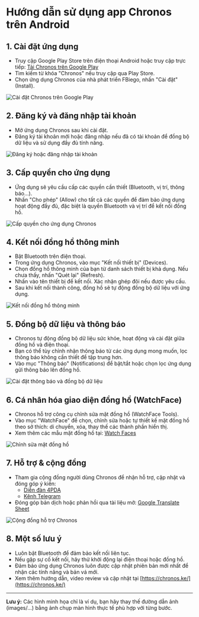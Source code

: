  
# Hướng dẫn sử dụng app Chronos trên Android


## 1. Cài đặt ứng dụng
- Truy cập Google Play Store trên điện thoại Android hoặc truy cập trực tiếp: [Tải Chronos trên Google Play](https://play.google.com/store/apps/details?id=com.fbiego.chronos)
- Tìm kiếm từ khóa "Chronos" nếu truy cập qua Play Store.
- Chọn ứng dụng Chronos của nhà phát triển FBiego, nhấn "Cài đặt" (Install).

![Cài đặt Chronos trên Google Play](images/chronos_install.png)


## 2. Đăng ký và đăng nhập tài khoản
- Mở ứng dụng Chronos sau khi cài đặt.
- Đăng ký tài khoản mới hoặc đăng nhập nếu đã có tài khoản để đồng bộ dữ liệu và sử dụng đầy đủ tính năng.

![Đăng ký hoặc đăng nhập tài khoản](images/chronos_login.png)

## 3. Cấp quyền cho ứng dụng
- Ứng dụng sẽ yêu cầu cấp các quyền cần thiết (Bluetooth, vị trí, thông báo...).
- Nhấn "Cho phép" (Allow) cho tất cả các quyền để đảm bảo ứng dụng hoạt động đầy đủ, đặc biệt là quyền Bluetooth và vị trí để kết nối đồng hồ.

![Cấp quyền cho ứng dụng Chronos](images/chronos_permission.png)


## 4. Kết nối đồng hồ thông minh
- Bật Bluetooth trên điện thoại.
- Trong ứng dụng Chronos, vào mục "Kết nối thiết bị" (Devices).
- Chọn đồng hồ thông minh của bạn từ danh sách thiết bị khả dụng. Nếu chưa thấy, nhấn "Quét lại" (Refresh).
- Nhấn vào tên thiết bị để kết nối. Xác nhận ghép đôi nếu được yêu cầu.
- Sau khi kết nối thành công, đồng hồ sẽ tự động đồng bộ dữ liệu với ứng dụng.

![Kết nối đồng hồ thông minh](images/chronos_connect.png)


## 5. Đồng bộ dữ liệu và thông báo
- Chronos tự động đồng bộ dữ liệu sức khỏe, hoạt động và cài đặt giữa đồng hồ và điện thoại.
- Bạn có thể tùy chỉnh nhận thông báo từ các ứng dụng mong muốn, lọc thông báo không cần thiết để tập trung hơn.
- Vào mục "Thông báo" (Notifications) để bật/tắt hoặc chọn lọc ứng dụng gửi thông báo lên đồng hồ.

![Cài đặt thông báo và đồng bộ dữ liệu](images/chronos_notification.png)

## 6. Cá nhân hóa giao diện đồng hồ (WatchFace)
- Chronos hỗ trợ công cụ chỉnh sửa mặt đồng hồ (WatchFace Tools).
- Vào mục "WatchFace" để chọn, chỉnh sửa hoặc tự thiết kế mặt đồng hồ theo sở thích: di chuyển, xóa, thay thế các thành phần hiển thị.
- Xem thêm các mẫu mặt đồng hồ tại: [Watch Faces](https://chronos.ke/dials)

![Chỉnh sửa mặt đồng hồ](images/chronos_watchface.png)

## 7. Hỗ trợ & cộng đồng
- Tham gia cộng đồng người dùng Chronos để nhận hỗ trợ, cập nhật và đóng góp ý kiến:
  - [Diễn đàn 4PDA](https://4pda.to/forum/index.php?showtopic=1062628)
  - [Kênh Telegram](https://t.me/dt78app)
- Đóng góp bản dịch hoặc phản hồi qua tài liệu mở: [Google Translate Sheet](https://docs.google.com/spreadsheets/d/1crHcLgeA30y7-kiXHY95TBrc7-_znlTKFR2QMc66zT4/edit?usp=sharing)

![Cộng đồng hỗ trợ Chronos](images/chronos_community.png)

## 8. Một số lưu ý
- Luôn bật Bluetooth để đảm bảo kết nối liên tục.
- Nếu gặp sự cố kết nối, hãy thử khởi động lại điện thoại hoặc đồng hồ.
- Đảm bảo ứng dụng Chronos luôn được cập nhật phiên bản mới nhất để nhận các tính năng và bản vá mới.
- Xem thêm hướng dẫn, video review và cập nhật tại [https://chronos.ke/](https://chronos.ke/)

---
**Lưu ý:**
Các hình minh họa chỉ là ví dụ, bạn hãy thay thế đường dẫn ảnh (images/...) bằng ảnh chụp màn hình thực tế phù hợp với từng bước.


